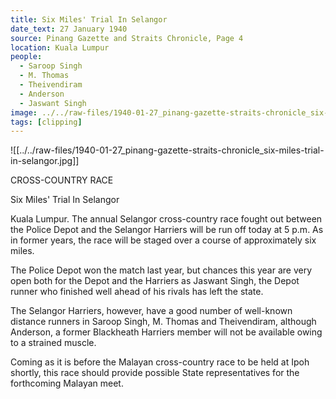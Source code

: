 ```yaml
---
title: Six Miles' Trial In Selangor
date_text: 27 January 1940
source: Pinang Gazette and Straits Chronicle, Page 4
location: Kuala Lumpur
people:
  - Saroop Singh
  - M. Thomas
  - Theivendiram
  - Anderson
  - Jaswant Singh
image: ../../raw-files/1940-01-27_pinang-gazette-straits-chronicle_six-miles-trial-in-selangor.jpg
tags: [clipping]
---
```

![[../../raw-files/1940-01-27_pinang-gazette-straits-chronicle_six-miles-trial-in-selangor.jpg]]

CROSS-COUNTRY RACE

Six Miles' Trial In Selangor

Kuala Lumpur.
The annual Selangor cross-country race fought out between the Police Depot and the Selangor Harriers will be run off today at 5 p.m. As in former years, the race will be staged over a course of approximately six miles.

The Police Depot won the match last year, but chances this year are very open both for the Depot and the Harriers as Jaswant Singh, the Depot runner who finished well ahead of his rivals has left the state.

The Selangor Harriers, however, have a good number of well-known distance runners in Saroop Singh, M. Thomas and Theivendiram, although Anderson, a former Blackheath Harriers member will not be available owing to a strained muscle.

Coming as it is before the Malayan cross-country race to be held at Ipoh shortly, this race should provide possible State representatives for the forthcoming Malayan meet.